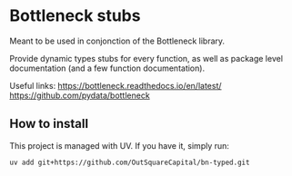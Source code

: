 # Bottleneck stubs

Meant to be used in conjonction of the Bottleneck library.

Provide dynamic types stubs for every function, as well as package level documentation (and a few function documentation).

Useful links:
https://bottleneck.readthedocs.io/en/latest/
https://github.com/pydata/bottleneck


## How to install
This project is managed with UV. If you have it, simply run:

    uv add git+https://github.com/OutSquareCapital/bn-typed.git
